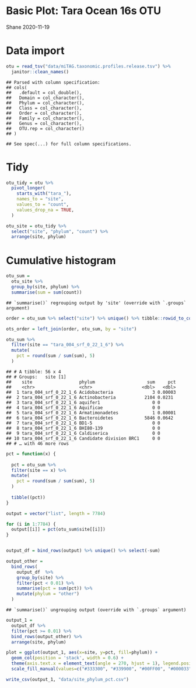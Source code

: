 Basic Plot: Tara Ocean 16s OTU
================
Shane
2020-11-19

# Data import

``` r
otu = read_tsv("data/miTAG.taxonomic.profiles.release.tsv") %>% 
  janitor::clean_names()
```

    ## Parsed with column specification:
    ## cols(
    ##   .default = col_double(),
    ##   Domain = col_character(),
    ##   Phylum = col_character(),
    ##   Class = col_character(),
    ##   Order = col_character(),
    ##   Family = col_character(),
    ##   Genus = col_character(),
    ##   OTU.rep = col_character()
    ## )

    ## See spec(...) for full column specifications.

# Tidy

``` r
otu_tidy = otu %>% 
  pivot_longer(
    starts_with("tara_"),
    names_to = "site",
    values_to = "count",
    values_drop_na = TRUE,
  )
```

``` r
otu_site = otu_tidy %>% 
  select("site", "phylum", "count") %>% 
  arrange(site, phylum)
```

# Cumulative histogram

``` r
otu_sum = 
  otu_site %>%
  group_by(site, phylum) %>%
  summarise(sum = sum(count)) 
```

    ## `summarise()` regrouping output by 'site' (override with `.groups` argument)

``` r
order = otu_sum %>% select("site") %>% unique() %>% tibble::rowid_to_column("order") %>% as_tibble()

ots_order = left_join(order, otu_sum, by = "site")
```

``` r
otu_sum %>% 
  filter(site == "tara_004_srf_0_22_1_6") %>% 
  mutate(
    pct = round(sum / sum(sum), 5)
  )
```

    ## # A tibble: 56 x 4
    ## # Groups:   site [1]
    ##    site                  phylum                    sum     pct
    ##    <chr>                 <chr>                   <dbl>   <dbl>
    ##  1 tara_004_srf_0_22_1_6 Acidobacteria               3 0.00003
    ##  2 tara_004_srf_0_22_1_6 Actinobacteria           2104 0.0231 
    ##  3 tara_004_srf_0_22_1_6 aquifer1                    0 0      
    ##  4 tara_004_srf_0_22_1_6 Aquificae                   0 0      
    ##  5 tara_004_srf_0_22_1_6 Armatimonadetes             1 0.00001
    ##  6 tara_004_srf_0_22_1_6 Bacteroidetes            5846 0.0642 
    ##  7 tara_004_srf_0_22_1_6 BD1-5                       0 0      
    ##  8 tara_004_srf_0_22_1_6 BHI80-139                   0 0      
    ##  9 tara_004_srf_0_22_1_6 Caldiserica                 0 0      
    ## 10 tara_004_srf_0_22_1_6 Candidate division BRC1     0 0      
    ## # … with 46 more rows

``` r
pct = function(x) {
  
  pct = otu_sum %>% 
  filter(site == x) %>% 
  mutate(
    pct = round(sum / sum(sum), 5)
  )
  
  tibble((pct))
}
```

``` r
output = vector("list", length = 7784)

for (i in 1:7784) {
  output[[i]] = pct(otu_sum$site[[i]])
}


output_df = bind_rows(output) %>% unique() %>% select(-sum)
```

``` r
output_other = 
  bind_rows(
    output_df  %>%  
    group_by(site) %>% 
    filter(pct < 0.01) %>% 
    summarise(pct = sum(pct)) %>%
    mutate(phylum = "other")
  )
```

    ## `summarise()` ungrouping output (override with `.groups` argument)

``` r
output_1 = 
  output_df %>% 
  filter(pct >= 0.01) %>% 
  bind_rows(output_other) %>% 
  arrange(site, phylum)
```

``` r
plot = ggplot(output_1, aes(x=site, y=pct, fill=phylum)) + 
  geom_col(position = 'stack', width = 0.6) +
  theme(axis.text.x = element_text(angle = 270, hjust = 1), legend.position = "right") +
  scale_fill_manual(values=c("#333300", "#339900", "#00FF00", "#000033", "#660099", "#990099", "#660000", "#FF3366", "#FF9900", "#996600", "#3399FF", "#006699", "#0000CC"))
```

``` r
write_csv(output_1, "data/site_phylum_pct.csv")
```
